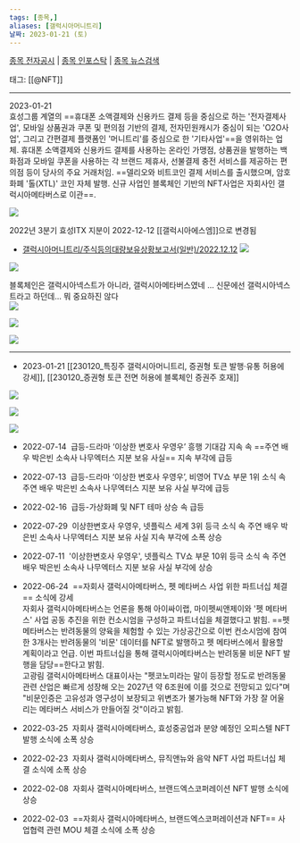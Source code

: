 ```yaml
---
tags: [종목,]
aliases: [갤럭시아머니트리]
날짜: 2023-01-21 (토)
---
```

[종목 전자공시](https://finance.naver.com/item/dart.naver?code=094480) |  [종목 인포스탁](https://www.infostock.co.kr/site/3d/3d_show.asp?codename=094480) | [종목 뉴스검색](https://m.search.naver.com/search.naver?where=m_news&sm=mtb_jum&query=갤럭시아머니트리)

태그: [[@NFT]]

___

2023-01-21   
효성그룹 계열의 ==휴대폰 소액결제와 신용카드 결제 등을 중심으로 하는 '전자결제사업', 모바일 상품권과 쿠폰 및 편의점 기반의 결제, 전자민원캐시가 중심이 되는 'O2O사업', 그리고 간편결제 플랫폼인 '머니트리'를 중심으로 한 '기타사업'==을 영위하는 업체. 휴대폰 소액결제와 신용카드 결제를 사용하는 온라인 가맹점, 상품권을 발행하는 백화점과 모바일 쿠폰을 사용하는 각 브랜드 제휴사, 선불결제 충전 서비스를 제공하는 편의점 등이 당사의 주요 거래처임. ==델리오와 비트코인 결제 서비스를 출시했으며, 암호화폐 '톨(XTL)' 코인 자체 발행. 신규 사업인 블록체인 기반의 NFT사업은 자회사인 갤럭시아메타버스로 이관==.

![](https://i.imgur.com/5AoxCRD.png)

2022년 3분기 효성ITX 지분이 2022-12-12 [[갤럭시아에스엠]]으로 변경됨
- [갤럭시아머니트리/주식등의대량보유상황보고서(일반)/2022.12.12](https://dart.fss.or.kr/dsaf001/main.do?rcpNo=20221212000257)
![](https://i.imgur.com/d5fPyES.png)

![](https://i.imgur.com/SXaQsnd.png)

블록체인은 갤럭시아넥스트가 아니라, 갤럭시아메타버스였네 ... 신문에선 갤럭시아넥스트라고 하던데... 뭐 중요하진 않다     
![](https://i.imgur.com/hJslGPe.png)

![](https://i.imgur.com/Ay8OKFR.png)

![](https://i.imgur.com/UJ24PVk.png)


___

- 2023-01-21 [[230120_특징주 갤럭시아머니트리, 증권형 토큰 발행·유통 허용에 강세]], [[230120_증권형 토큰 전면 허용에 블록체인 증권주 호재]]

![](https://i.imgur.com/3RMQGie.png)

![](https://i.imgur.com/EdnzWnX.png)

![](https://i.imgur.com/iaUQNEt.png)


- 2022-07-14  급등-드라마 ‘이상한 변호사 우영우’ 흥행 기대감 지속 속 ==주연 배우 박은빈 소속사 나무엑터스 지분 보유 사실== 지속 부각에 급등  
- 2022-07-13  급등-드라마 ‘이상한 변호사 우영우’, 비영어 TV쇼 부문 1위 소식 속 주연 배우 박은빈 소속사 나무엑터스 지분 보유 사실 부각에 급등  
- 2022-02-16  급등-가상화폐 및 NFT 테마 상승 속 급등  
- 2022-07-29  이상한변호사 우영우, 넷플릭스 세계 3위 등극 소식 속 주연 배우 박은빈 소속사 나무엑터스 지분 보유 사실 지속 부각에 소폭 상승  
- 2022-07-11  '이상한변호사 우영우', 넷플릭스 TV쇼 부문 10위 등극 소식 속 주연 배우 박은빈 소속사 나무엑터스 지분 보유 사실 부각에 상승  
- 2022-06-24  ==자회사 갤럭시아메타버스, 펫 메타버스 사업 위한 파트너십 체결== 소식에 강세  
	자회사 갤럭시아메타버스는 언론을 통해 아이싸이랩, 마이펫씨앤제이와 '펫 메타버스' 사업 공동 추진을 위한 컨소시엄을 구성하고 파트너십을 체결했다고 밝힘. ==펫 메타버스는 반려동물의 양육을 체험할 수 있는 가상공간으로 이번 컨소시엄에 참여한 3개사는 반려동물의 '비문' 데이터를 NFT로 발행하고 펫 메타버스에서 활용할 계획이라고 언급. 이번 파트너십을 통해 갤럭시아메타버스는 반려동물 비문 NFT 발행을 담당==한다고 밝힘.  
	고광림 갤럭시아메타버스 대표이사는 "펫코노미라는 말이 등장할 정도로 반려동물 관련 산업은 빠르게 성장해 오는 2027년 약 6조원에 이를 것으로 전망되고 있다"며 "비문인증은 고유성과 영구성이 보장되고 위변조가 불가능해 NFT와 가장 잘 어울리는 메타버스 서비스가 만들어질 것"이라고 밝힘.  

- 2022-03-25  자회사 갤럭시아메타버스, 효성중공업과 분양 예정인 오피스텔 NFT 발행 소식에 소폭 상승  
- 2022-02-23  자회사 갤럭시아메타버스, 뮤직앤뉴와 음악 NFT 사업 파트너십 체결 소식에 소폭 상승  
- 2022-02-08  자회사 갤럭시아메타버스, 브랜드엑스코퍼레이션 NFT 발행 소식에 상승  
- 2022-02-03  ==자회사 갤럭시아메타버스, 브랜드엑스코퍼레이션과 NFT== 사업협력 관련 MOU 체결 소식에 소폭 상승
